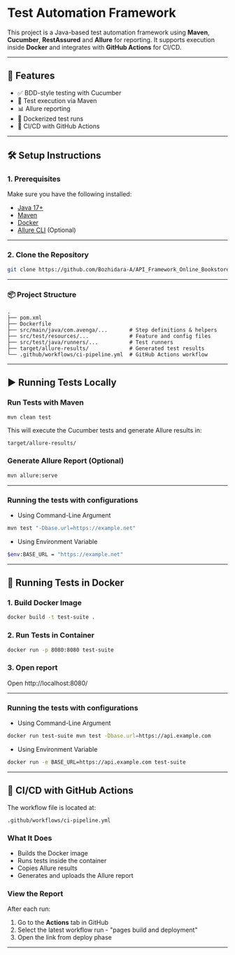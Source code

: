# Test Automation Framework

This project is a Java-based test automation framework using **Maven**, **Cucumber**, **RestAssured** and **Allure** for reporting. It supports execution inside **Docker** and integrates with **GitHub Actions** for CI/CD.

---

## 🚀 Features

- ✅ BDD-style testing with Cucumber
- 🧪 Test execution via Maven
- 📊 Allure reporting
- 🐳 Dockerized test runs
- 🔁 CI/CD with GitHub Actions

---

## 🛠️ Setup Instructions

### 1. Prerequisites
Make sure you have the following installed:

- [Java 17+](https://adoptopenjdk.net/)
- [Maven](https://maven.apache.org/)
- [Docker](https://www.docker.com/)
- [Allure CLI](https://docs.qameta.io/allure/#_installing_a_commandline) (Optional)

---

### 2. Clone the Repository
```bash
git clone https://github.com/Bozhidara-A/API_Framework_Online_Bookstore.git
```

---
### 📦 Project Structure

```
.
├── pom.xml
├── Dockerfile
├── src/main/java/com.avenga/...       # Step definitions & helpers
├── src/test/resources/...             # Feature and config files
├── src/test/java/runners/...          # Test runners
├── target/allure-results/             # Generated test results
└── .github/workflows/ci-pipeline.yml  # GitHub Actions workflow

```
---

## ▶️ Running Tests Locally

### Run Tests with Maven

```bash
mvn clean test
```

This will execute the Cucumber tests and generate Allure results in:

```
target/allure-results/
```

### Generate Allure Report (Optional)

```bash
mvn allure:serve 
```
---
### Running the tests with configurations
-  Using Command-Line Argument
```bash
mvn test "-Dbase.url=https://example.net"
```
- Using Environment Variable
```bash
$env:BASE_URL = "https://example.net"
```
---

## 🐳 Running Tests in Docker

### 1. Build Docker Image

```bash
docker build -t test-suite .
```

### 2. Run Tests in Container

```bash
docker run -p 8080:8080 test-suite
```

### 3. Open report
   Open http://localhost:8080/

---
### Running the tests with configurations
-  Using Command-Line Argument
```bash
docker run test-suite mvn test -Dbase.url=https://api.example.com
```
- Using Environment Variable
```bash
docker run -e BASE_URL=https://api.example.com test-suite
```
---

## 🔁 CI/CD with GitHub Actions

The workflow file is located at:

```
.github/workflows/ci-pipeline.yml
```

### What It Does

- Builds the Docker image
- Runs tests inside the container
- Copies Allure results
- Generates and uploads the Allure report

### View the Report

After each run:

1. Go to the **Actions** tab in GitHub
2. Select the latest workflow run - "pages build and deployment"
3. Open the link from deploy phase

---